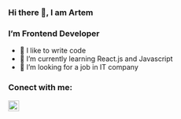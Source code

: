 ### Hi there 👋, I am Artem

### I’m Frontend Developer
- 🔭 I like to write code
- 🌱 I’m currently learning React.js and Javascript
- 🤔 I’m  looking for a job in IT company

### Conect with me:
[<img aling="left" alt="Tolmachev Artem" width="22px" srs="https://cdn.jsdelivr.net/npm/@internetarchive/icon-facebook@1.3.2/facebook.svg">][facebook]
<br/>

[facebook]: https://www.facebook.com/profile.php?id=100061966137095


